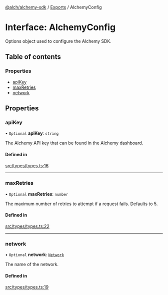 [@alch/alchemy-sdk](../README.md) / [Exports](../modules.md) / AlchemyConfig

# Interface: AlchemyConfig

Options object used to configure the Alchemy SDK.

## Table of contents

### Properties

- [apiKey](AlchemyConfig.md#apikey)
- [maxRetries](AlchemyConfig.md#maxretries)
- [network](AlchemyConfig.md#network)

## Properties

### apiKey

• `Optional` **apiKey**: `string`

The Alchemy API key that can be found in the Alchemy dashboard.

#### Defined in

[src/types/types.ts:16](https://github.com/alchemyplatform/alchemy-sdk-js/blob/9fe1224/src/types/types.ts#L16)

___

### maxRetries

• `Optional` **maxRetries**: `number`

The maximum number of retries to attempt if a request fails. Defaults to 5.

#### Defined in

[src/types/types.ts:22](https://github.com/alchemyplatform/alchemy-sdk-js/blob/9fe1224/src/types/types.ts#L22)

___

### network

• `Optional` **network**: [`Network`](../enums/Network.md)

The name of the network.

#### Defined in

[src/types/types.ts:19](https://github.com/alchemyplatform/alchemy-sdk-js/blob/9fe1224/src/types/types.ts#L19)

